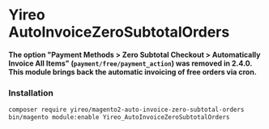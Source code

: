 # Yireo AutoInvoiceZeroSubtotalOrders

**The option "Payment Methods > Zero Subtotal Checkout > Automatically Invoice All Items" (`payment/free/payment_action`) was removed in 2.4.0. This module brings back the automatic invoicing of free orders via cron.**

### Installation
```bash
composer require yireo/magento2-auto-invoice-zero-subtotal-orders
bin/magento module:enable Yireo_AutoInvoiceZeroSubtotalOrders
```
